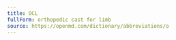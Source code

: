 ```yaml
---
title: OCL
fullForm: orthopedic cast for limb
source: https://openmd.com/dictionary/abbreviations/o
---
```


